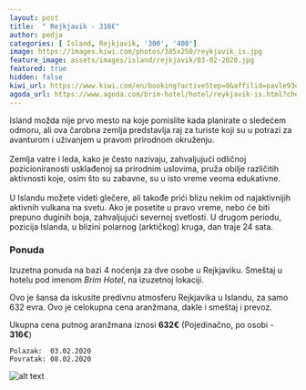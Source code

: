 ```yaml
---
layout: post
title:  " Rejkjavik - 316€"
author: pedja
categories: [ Island, Rejkjavik, '300', '400']
image: https://images.kiwi.com/photos/385x250/reykjavik_is.jpg
feature_image: assets/images/island/rejkjavik/03-02-2020.jpg
featured: true
hidden: false
kiwi_url: https://www.kiwi.com/en/booking?activeStep=0&affilid=pavle93odyssey&booking_token=AS_DsgLTUGWpIkvqljixoL4GaaSCoszFZAhtrHR3210VbfTBo0OVskkEBoU_CyGhDLoj3sQ_4CTKxKIGrYoBb26OR0tXGAvHQ2nKQ4GzEJqlyXLg77kRJg5n77eNwv1v-ezs5XbP2p4yYjuszoj892MVIS7dLmy9Ah4iGd1wtVF93SA93YlTJwTbUh-m9bFK1MaQ1VGBmEpj0bcmy7Iu1E3g8yW1ouLkWYQMu0taamPFrj9Rt7vXlPbNha-D76uIRT890Fd5BDhku3OJ2e0l3lSp0BtgfOip5IjLiVgS6tFB6JO71keYI6hDAsGXtcfmcusP3cUhM1Jaf4ddaTc8UcNrH5D5Ayb52EpHmqGxtjGj7sxoHdxo0xCp6pduseSVyKuwJAJMazIbGZ8nvFcU-eE5rOYJcHuVeLUZOlbm9VazyjBSjnV1mga-HkmOyUQDhOycOpnFuYw3pAL2Iq-DuyF57C9jgRwPWXFlJ-0kQa6uZca75CRw6GQZhRDfyWrglb-ZpfIZMGq79-A_WP4QVMsofjqOpDjYyP9DFW57Z_cdDQdDdBEXfvrcyjYchuKt4h120ONA3cu2xIs-1x_kX6Gjvrqqe2kB64gndkle6UqSkjCtETMoBDzK8-emru_AL&currency=eur&deeplinkId=28362891389&flightsId=003c20ef4777477cefc45886_0-20ef062e4777000041612032_0-062e20ef477c0000e43a16a2_0-003c20ef4777477cefc45886_1&handBags=0-0&holdBags=0-0&lang=en&passengers=2&price=470&session_identifier=YbBk9Zoa8kzQyPJPaEDvG%2F52XCeFBRqj4QqlBtyutu4%3D&session_token=X%2Bgiw2RU%2Fhin7Q%2FmuoZUS0vRKgZcm5EULJVJ9tatgICaUK7TP1gmG4NSys%2BIuLNC7y6Fyqbfzw7aIsEAmot%2FoSPNqFdx8hk%2BiOLHWaV%2F94WfIF3emY3cd2C%2BRWBJ%2FTTJOCO2ca%2FN%2FaTBDQ480a9Lq2miFJZt0Q12bKLyOJHOOPWQikhs%2BrDkOl0VbOnWf0YfTOwhTwnGHVwplzjU1WOmE4%2F%2FHtAJ8IdE%2F1pCpp7mISZDcrfW2rfjmo9YfW1QByQPNHtYGnP%2FJafKvrJoaskuRHxuVywtt4XLLzuXS4jciiwz%2BV%2FV%2F%2B%2F2qTq1pI2ny6a2&token=AS_DsgLTUGWpIkvqljixoL4GaaSCoszFZAhtrHR3210VbfTBo0OVskkEBoU_CyGhDLoj3sQ_4CTKxKIGrYoBb26OR0tXGAvHQ2nKQ4GzEJqlyXLg77kRJg5n77eNwv1v-ezs5XbP2p4yYjuszoj892MVIS7dLmy9Ah4iGd1wtVF93SA93YlTJwTbUh-m9bFK1MaQ1VGBmEpj0bcmy7Iu1E3g8yW1ouLkWYQMu0taamPFrj9Rt7vXlPbNha-D76uIRT890Fd5BDhku3OJ2e0l3lSp0BtgfOip5IjLiVgS6tFB6JO71keYI6hDAsGXtcfmcusP3cUhM1Jaf4ddaTc8UcNrH5D5Ayb52EpHmqGxtjGj7sxoHdxo0xCp6pduseSVyKuwJAJMazIbGZ8nvFcU-eE5rOYJcHuVeLUZOlbm9VazyjBSjnV1mga-HkmOyUQDhOycOpnFuYw3pAL2Iq-DuyF57C9jgRwPWXFlJ-0kQa6uZca75CRw6GQZhRDfyWrglb-ZpfIZMGq79-A_WP4QVMsofjqOpDjYyP9DFW57Z_cdDQdDdBEXfvrcyjYchuKt4h120ONA3cu2xIs-1x_kX6Gjvrqqe2kB64gndkle6UqSkjCtETMoBDzK8-emru_AL&user_id=86bfed55-21d7-4a38-a51e-73c29f7a1c7d
agoda_url: https://www.agoda.com/brim-hotel/hotel/reykjavik-is.html?checkin=2020-02-03&los=4&adults=2&rooms=1&cid=1833963&searchrequestid=30d26183-7023-4d5e-a1fe-98f8340c6116&travellerType=-1&tabbed=true
---
```


Island možda nije prvo mesto na koje pomislite kada planirate o sledećem odmoru, ali ova čarobna zemlja predstavlja raj za turiste koji su u potrazi za avanturom i uživanjem u pravom prirodnom okruženju. <br><br>
Zemlja vatre i leda, kako je često nazivaju, zahvaljujući odličnoj pozicioniranosti usklađenoj sa prirodnim uslovima, pruža obilje različitih aktivnosti koje, osim što su zabavne, su u isto vreme veoma edukativne. <br><br>
U Islandu možete videti glečere, ali takođe prići blizu nekim od najaktivnijih aktivnih vulkana na svetu.
Ako je posetite u pravo vreme, nebo će biti prepuno duginih boja, zahvaljujući severnoj svetlosti. U drugom periodu, pozicija Islanda, u blizini polarnog (arktičkog) kruga, dan traje 24 sata. <br>

### Ponuda
Izuzetna ponuda na bazi 4 noćenja za dve osobe u Rejkjaviku. Smeštaj u hotelu pod imenom *Brim Hotel*, na izuzetnoj lokaciji.

Ovo je šansa da iskusite predivnu atmosferu Rejkjavika u Islandu, za samo 632 evra. Ovo je celokupna cena aranžmana, dakle i smeštaj i prevoz.

Ukupna cena putnog aranžmana iznosi **632€** (Pojedinačno, po osobi - **316€**)

```
Polazak:  03.02.2020
Povratak: 08.02.2020
```

![alt text]( http://photos.hotelbeds.com/giata/bigger/59/595665/595665a_hb_a_001.jpg "Rejkjavik smestaj")

